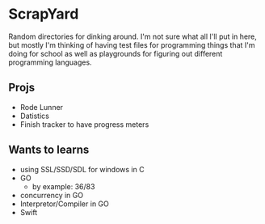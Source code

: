 # ScrapYard
Random directories for dinking around. I'm not sure what all I'll put in here, but mostly I'm thinking of having test files for programming things that I'm doing for school as well as playgrounds for figuring out different programming languages.

## Projs
- Rode Lunner
- Datistics
- Finish tracker to have progress meters

## Wants to learns
- using SSL/SSD/SDL for windows in C
- GO
  - by example: 36/83
- concurrency in GO
- Interpretor/Compiler in GO
- Swift